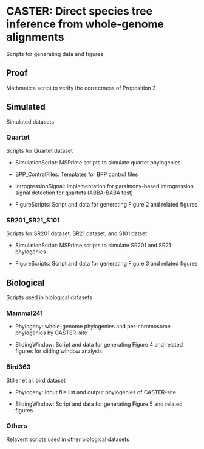 # CASTER: Direct species tree inference from whole-genome alignments
Scripts for generating data and figures

## Proof
Mathmatica script to verify the correctness of Proposition 2

## Simulated
Simulated datasets

### Quartet
Scripts for Quartet dataset

- SimulationScript: MSPrime scripts to simulate quartet phylogenies

- BPP_ControlFiles: Templates for BPP control files

- IntrogressionSignal: Implementation for parsimony-based introgression signal detection for quartets (ABBA-BABA test)

- FigureScripts: Script and data for generating Figure 2 and related figures

### SR201_SR21_S101
Scripts for SR201 dataset, SR21 dataset, and S101 datset

- SimulationScript: MSPrime scripts to simulate SR201 and SR21 phylogenies

- FigureScripts: Script and data for generating Figure 3 and related figures

## Biological
Scripts used in biological datasets

### Mammal241

- Phylogeny: whole-genome phylogenies and per-chromosome phylogenies by CASTER-site

- SlidingWindow: Script and data for generating Figure 4 and related figures for sliding window analysis

### Bird363
Stiller et al. bird dataset

- Phylogeny: Input file list and output phylogenies of CASTER-site

- SlidingWindow: Script and data for generating Figure 5 and related figures

### Others
Relavent scripts used in other biological datasets